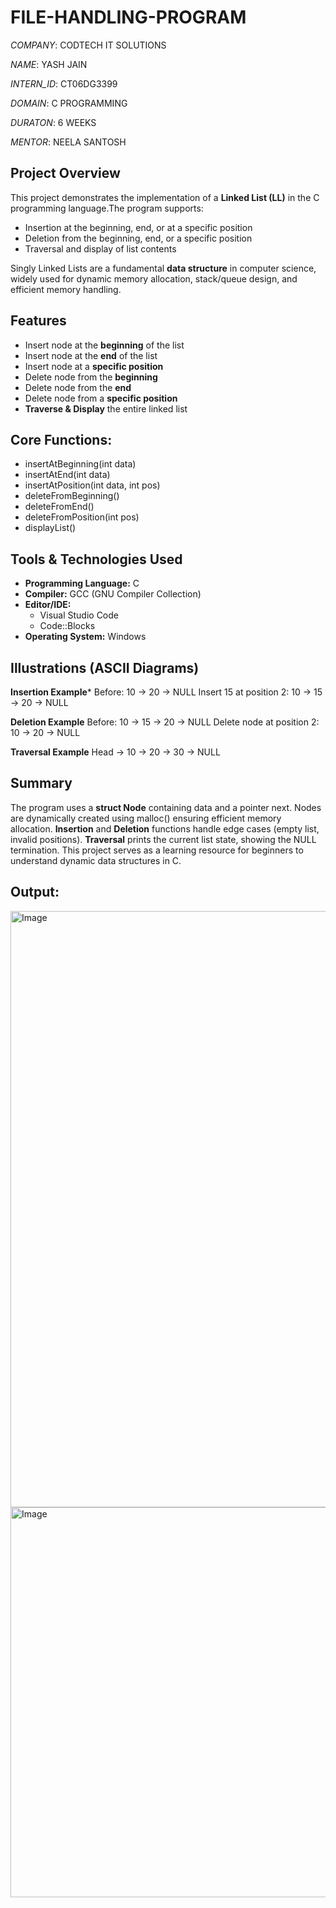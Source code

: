 # FILE-HANDLING-PROGRAM

*COMPANY*:  CODTECH IT SOLUTIONS

*NAME*: YASH JAIN

*INTERN_ID*: CT06DG3399

*DOMAIN*: C PROGRAMMING

*DURATON*: 6 WEEKS

*MENTOR*: NEELA SANTOSH

##  Project Overview
This project demonstrates the implementation of a **Linked List (LL)** in the C programming language.The program supports:
- Insertion at the beginning, end, or at a specific position  
- Deletion from the beginning, end, or a specific position  
- Traversal and display of list contents
  
Singly Linked Lists are a fundamental **data structure** in computer science, widely used for dynamic memory allocation, stack/queue design, and efficient memory handling.


##  Features
- Insert node at the **beginning** of the list
- Insert node at the **end** of the list
- Insert node at a **specific position**
- Delete node from the **beginning**
- Delete node from the **end**
- Delete node from a **specific position**
- **Traverse & Display** the entire linked list

## Core Functions:
- insertAtBeginning(int data)
- insertAtEnd(int data)
- insertAtPosition(int data, int pos)
- deleteFromBeginning()
- deleteFromEnd()
- deleteFromPosition(int pos)
- displayList()


## Tools & Technologies Used
- **Programming Language:** C  
- **Compiler:** GCC (GNU Compiler Collection)
- **Editor/IDE:**  
  - Visual Studio Code  
  - Code::Blocks  
- **Operating System:** Windows


## Illustrations (ASCII Diagrams)
**Insertion Example***
Before:
10 -> 20 -> NULL
Insert 15 at position 2:
10 -> 15 -> 20 -> NULL

**Deletion Example**
Before:
10 -> 15 -> 20 -> NULL
Delete node at position 2:
10 -> 20 -> NULL

**Traversal Example**
Head → 10 → 20 → 30 → NULL


## Summary
The program uses a **struct Node** containing data and a pointer next.
Nodes are dynamically created using malloc() ensuring efficient memory allocation.
**Insertion** and **Deletion** functions handle edge cases (empty list, invalid positions).
**Traversal** prints the current list state, showing the NULL termination.
This project serves as a learning resource for beginners to understand dynamic data structures in C.

## Output:
<img width="630" height="954" alt="Image" src="https://github.com/user-attachments/assets/a70509b2-d1ff-48bb-8fc6-f11fe5e26622" />
<img width="806" height="624" alt="Image" src="https://github.com/user-attachments/assets/defd44bd-5969-4b88-8056-663cd8c491bd" />

